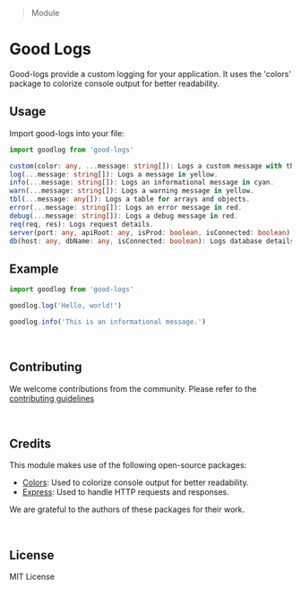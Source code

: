 > Module

# Good Logs

Good-logs provide a custom logging for your application. It uses the 'colors' package to colorize console output for better readability.

## Usage

Import good-logs into your file:

```typescript
import goodlog from 'good-logs'

custom(color: any, ...message: string[]): Logs a custom message with the specified color.
log(...message: string[]): Logs a message in yellow.
info(...message: string[]): Logs an informational message in cyan.
warn(...message: string[]): Logs a warning message in yellow.
tbl(...message: any[]): Logs a table for arrays and objects.
error(...message: string[]): Logs an error message in red.
debug(...message: string[]): Logs a debug message in red.
req(req, res): Logs request details.
server(port: any, apiRoot: any, isProd: boolean, isConnected: boolean): Logs server details.
db(host: any, dbName: any, isConnected: boolean): Logs database details.

```

## Example

```typescript
import goodlog from 'good-logs'

goodlog.log('Hello, world!')

goodlog.info('This is an informational message.')
```

<br/>

## Contributing

We welcome contributions from the community. Please refer to the [contributing guidelines](#)

<br/>

## Credits

This module makes use of the following open-source packages:

- [Colors](https://www.npmjs.com/package/colors): Used to colorize console output for better readability.
- [Express](https://www.npmjs.com/package/express): Used to handle HTTP requests and responses.

We are grateful to the authors of these packages for their work.

<br/>

## License

MIT License
